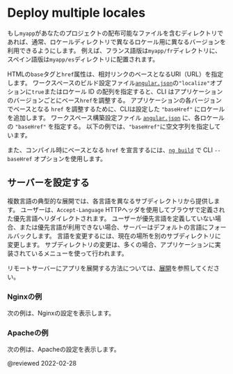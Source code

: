 # Deploy multiple locales

もし`myapp`があなたのプロジェクトの配布可能なファイルを含むディレクトリであれば、通常、ロケールディレクトリで異なるロケール用に異なるバージョンを利用できるようにします。
例えば、フランス語版は`myapp/fr`ディレクトリに、スペイン語版は`myapp/es`ディレクトリに配置されます。

HTMLの`base`タグと`href`属性は、相対リンクのベースとなるURI（URL）を指定します。
ワークスペースのビルド設定ファイル[`angular.json`][AioGuideWorkspaceConfig]の`"localize"`オプションに`true`またはロケール ID の配列を指定すると、CLI はアプリケーションのバージョンごとにベース`href`を調整する。
アプリケーションの各バージョンでベースとなる `href` を調整するために、CLIは設定した `"baseHref"` にロケールを追加します。
ワークスペース構築設定ファイル [`angular.json`][AioGuideWorkspaceConfig] に、各ロケールの `"baseHref"` を指定する。
以下の例では、`"baseHref"`に空文字列を指定しています。

<code-example header="angular.json" path="i18n/angular.json" region="i18n-baseHref"></code-example>

また、コンパイル時にベースとなる `href` を宣言するには、[`ng build`][AioCliBuild] で CLI `--baseHref` オプションを使用します。

## サーバーを設定する

複数言語の典型的な展開では、各言語を異なるサブディレクトリから提供します。
ユーザーは、`Accept-Language` HTTPヘッダを使用してブラウザで定義された優先言語へリダイレクトされます。
ユーザーが優先言語を定義していない場合、または優先言語が利用できない場合、サーバーはデフォルトの言語にフォールバックします。
言語を変更するには、現在の場所を別のサブディレクトリに変更します。
サブディレクトリの変更は、多くの場合、アプリケーションに実装されているメニューを使って行われます。

<div class="alert is-helpful">

リモートサーバーにアプリを展開する方法については、[展開][AioGuideDeployment]を参照してください。

</div>

### Nginxの例

次の例は、Nginxの設定を表示します。

<code-example path="i18n/doc-files/nginx.conf" language="nginx"></code-example>

### Apacheの例

次の例は、Apacheの設定を表示します。

<code-example path="i18n/doc-files/apache2.conf" language="apache"></code-example>

<!-- links -->

[AioCliBuild]: cli/build "ng build | CLI | Angular"

[AioGuideDeployment]: guide/deployment "Deployment | Angular"

[AioGuideWorkspaceConfig]: guide/workspace-config "Angular workspace configuration | Angular"

<!-- external links -->

<!-- end links -->

@reviewed 2022-02-28
